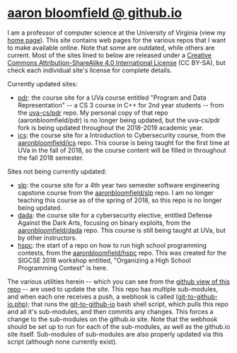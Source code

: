 [aaron bloomfield @ github.io](http://aaronbloomfield.github.io)
============================

I am a professor of computer science at the University of Virginia
(view my [home page](https://www.cs.virginia.edu/~asb)).  This site
contains web pages for the various repos that I want to make available
online.  Note that some are outdated, while others are current.  Most
of the sites lined to below are released under a
[Creative Commons Attribution-ShareAlike 4.0 International License](http://creativecommons.org/licenses/by-sa/4.0/)
(CC BY-SA), but check each individual site's license for complete
details.

Currently updated sites:

- [pdr](pdr/): the course site for a UVa course entitled "Program and
  Data Representation" -- a CS 3 course in C++ for 2nd year students --
  from the [uva-cs/pdr](https://github.com/uva-cs/pdr) repo.  My
  personal copy of that repo (aaronbloomfield/pdr) is no longer being
  updated, but the uva-cs/pdr fork is being updated throughout the
  2018-2019 academic year.
- [ics](ics/): the course site for a Introduction to Cybersecurity
  course, from the
  [aaronbloomfield/ics](https://github.com/aaronbloomfield/ics) repo.
  This course is being taught for the first time at UVa in the fall of
  2018, so the course content will be filled in throughout the fall
  2018 semester.

Sites not being currently updated:

- [slp](slp/): the course site for a 4th year two semester software
  engineering capstone course from the
  [aaronbloomfield/slp](https://github.com/aaronbloomfield/slp) repo.
  I am no longer teaching this course as of the spring of 2018, so
  this repo is no longer being updated.
- [dada](dada/): the course site for a cybersecurity elective,
  entitled Defense Against the Dark Arts, focusing on binary
  exploits, from the
  [aaronbloomfield/dada](https://github.com/aaronbloomfield/dada)
  repo.  This course is still being taught at UVa, but by other
  instructors.
- [hspc](hspc/): the start of a repo on how to run high school
  programming contests, from the
  [aaronbloomfield/hspc](https://github.com/aaronbloomfield/hspc)
  repo.  This was created for the SIGCSE 2018 workshop entitled,
  "Organizing a High School Programming Contest" is here.

The various utilities herein -- which you can see from the
[github view of this repo](https://github.com/aaronbloomfield/aaronbloomfield.github.io)
-- are used to update the site.  This repo has multiple sub-modules,
and when each one receives a push, a webhook is called
([git-to-github-io.php](git-to-github-io.php.html)); that runs the
[git-to-github-io](git-to-github-io.html) bash shell script, which
pulls this repo and all it's sub-modules, and then commits any changes.
This forces a change to the sub-modules on the github.io site.  Note
that the webhook should be set up to run for each of the sub-modules,
as well as the github.io site itself.  Sub-modules of sub-modules are
also properly updated via this script (although none currently exist).
